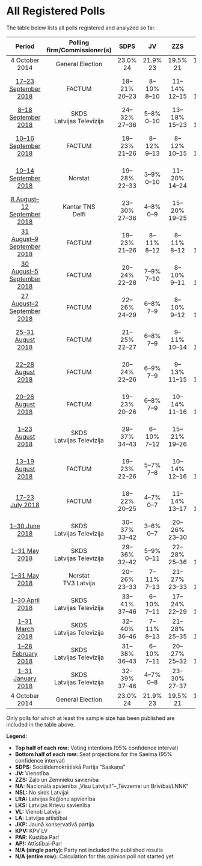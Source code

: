 # All Registered Polls

The table below lists all polls registered and analyzed so far.

| Period     | Polling firm/Commissioner(s) | SDPS | JV | ZZS | NA | NSL | LRA | LKS | VL | LA | JKP | KPV | PAR | AP! |
|:----------:|:----------------------------:|:--:|:--:|:--:|:--:|:--:|:--:|:--:|:--:|:--:|:--:|:--:|:--:|:--:|
| 4 October 2014 | General Election | 23.0% <br> 24 | 21.9% <br> 23 | 19.5% <br> 21 | 16.6% <br> 17 | 6.8% <br> 7 | 6.7% <br> 8 | 1.6% <br> 0 | 1.2% <br> 0 | 0.9% <br> 0 | 0.7% <br> 0 | 0.0% <br> 0 | 0.0% <br> 0 | 0.9% <br> 0 |
| [17–23 September 2018](2018-09-23-FACTUM.html) | FACTUM | 18–21% <br> 20–23 | 8–10% <br> 8–10 | 11–14% <br> 12–15 | 11–14% <br> 12–14 | N/A <br> N/A | 2–4% <br> 0 | 2–3% <br> 0 | N/A <br> N/A | N/A <br> N/A | 15–18% <br> 15–20 | 10–12% <br> 10–14 | N/A <br> N/A | 10–12% <br> 10–14 |
| [8–18 September 2018](2018-09-18-SKDS.html) | SKDS <br> Latvijas Televīzija | 24–32% <br> 27–36 | 5–8% <br> 0–10 | 13–18% <br> 15–23 | 9–14% <br> 10–17 | 1–4% <br> 0 | 2–5% <br> 0–6 | 2–4% <br> 0 | N/A <br> N/A | N/A <br> N/A | 6–11% <br> 7–13 | 8–13% <br> 9–14 | N/A <br> N/A | 6–11% <br> 7–12 |
| [10–16 September 2018](2018-09-16-FACTUM.html) | FACTUM | 19–23% <br> 21–26 | 8–12% <br> 9–13 | 8–12% <br> 10–15 | 11–15% <br> 12–17 | N/A <br> N/A | 2–4% <br> 0 | 2–4% <br> 0 | N/A <br> N/A | N/A <br> N/A | 12–16% <br> 13–18 | 9–13% <br> 10–14 | N/A <br> N/A | 10–14% <br> 11–15 |
| [10–14 September 2018](2018-09-14-Norstat.html) | Norstat | 19–28% <br> 22–33 | 3–9% <br> 0–10 | 11–20% <br> 14–24 | 6–13% <br> 6–15 | N/A <br> N/A | 1–5% <br> 0 | 2–6% <br> 0–7 | N/A <br> N/A | N/A <br> N/A | 7–14% <br> 8–16 | 10–18% <br> 11–20 | N/A <br> N/A | 5–11% <br> 0–13 |
| [8 August–12 September 2018](2018-09-12-KantarTNS.html) | Kantar TNS <br> Delfi | 23–30% <br> 27–36 | 4–8% <br> 0–9 | 15–20% <br> 19–25 | 6–10% <br> 6–12 | 0–1% <br> 0 | 0–2% <br> 0 | 0–2% <br> 0 | N/A <br> N/A | N/A <br> N/A | 7–12% <br> 9–15 | 14–19% <br> 16–24 | N/A <br> N/A | 5–9% <br> 0 |
| [31 August–9 September 2018](2018-09-09-FACTUM.html) | FACTUM | 19–23% <br> 21–26 | 8–11% <br> 8–12 | 8–11% <br> 8–12 | 12–16% <br> 13–18 | N/A <br> N/A | 3–5% <br> 0–7 | 2–4% <br> 0 | N/A <br> N/A | N/A <br> N/A | 13–17% <br> 15–20 | 11–15% <br> 12–17 | N/A <br> N/A | 8–11% <br> 8–12 |
| [30 August–5 September 2018](2018-09-05-FACTUM.html) | FACTUM | 20–24% <br> 22–28 | 7–9% <br> 7–10 | 8–10% <br> 9–11 | 12–15% <br> 13–17 | N/A <br> N/A | 3–5% <br> 0–7 | 1–3% <br> 0 | N/A <br> N/A | N/A <br> N/A | 13–17% <br> 15–20 | 12–15% <br> 13–16 | N/A <br> N/A | 9–11% <br> 9–13 |
| [27 August–2 September 2018](2018-09-02-FACTUM.html) | FACTUM | 22–26% <br> 24–29 | 6–8% <br> 7–9 | 8–10% <br> 9–12 | 11–14% <br> 12–15 | N/A <br> N/A | 2–4% <br> 0 | 1–3% <br> 0 | N/A <br> N/A | N/A <br> N/A | 13–17% <br> 15–19 | 11–14% <br> 12–15 | N/A <br> N/A | 10–13% <br> 10–14 |
| [25–31 August 2018](2018-08-31-FACTUM.html) | FACTUM | 21–25% <br> 22–27 | 6–8% <br> 7–9 | 9–11% <br> 10–14 | 10–13% <br> 12–15 | N/A <br> N/A | 2–4% <br> 0 | 2–4% <br> 0 | N/A <br> N/A | N/A <br> N/A | 13–16% <br> 15–18 | 11–14% <br> 12–15 | N/A <br> N/A | 10–13% <br> 12–15 |
| [22–28 August 2018](2018-08-28-FACTUM.html) | FACTUM | 20–24% <br> 22–26 | 6–9% <br> 7–9 | 9–13% <br> 11–15 | 10–14% <br> 12–15 | N/A <br> N/A | 1–3% <br> 0 | 2–4% <br> 0 | N/A <br> N/A | N/A <br> N/A | 11–15% <br> 13–16 | 13–17% <br> 14–18 | N/A <br> N/A | 9–13% <br> 10–14 |
| [20–26 August 2018](2018-08-26-FACTUM.html) | FACTUM | 19–23% <br> 20–26 | 6–8% <br> 7–9 | 10–14% <br> 11–16 | 10–14% <br> 11–15 | N/A <br> N/A | 1–3% <br> 0 | 1–3% <br> 0 | N/A <br> N/A | N/A <br> N/A | 10–14% <br> 11–15 | 15–19% <br> 15–21 | N/A <br> 10–14 | 9–13% <br> N/A |
| [1–23 August 2018](2018-08-23-SKDS.html) | SKDS <br> Latvijas Televīzija | 29–37% <br> 34–43 | 6–10% <br> 7–12 | 15–21% <br> 19–26 | 7–12% <br> 8–15 | 2–4% <br> 0 | 3–6% <br> 0–8 | 1–3% <br> 0 | N/A <br> N/A | N/A <br> N/A | 3–6% <br> 0–7 | 9–14% <br> 11–17 | N/A <br> N/A | 3–7% <br> 0 |
| [13–19 August 2018](2018-08-19-FACTUM.html) | FACTUM | 19–23% <br> 22–26 | 5–7% <br> 7–8 | 10–14% <br> 12–16 | 10–14% <br> 12–15 | 1–2% <br> 0 | 3–5% <br> 0 | 3–5% <br> 0 | N/A <br> N/A | N/A <br> N/A | 9–12% <br> 9–13 | 14–18% <br> 16–20 | N/A <br> N/A | 9–12% <br> 10–13 |
| [17–23 July 2018](2018-07-23-FACTUM.html) | FACTUM | 18–22% <br> 20–25 | 4–7% <br> 0–7 | 11–14% <br> 13–17 | 13–17% <br> 13–18 | 1–2% <br> 0 | 3–5% <br> 0–7 | 1–3% <br> 0 | N/A <br> N/A | N/A <br> N/A | 9–12% <br> 8–15 | 13–17% <br> 13–18 | 10–13% <br> 10–15 | N/A <br> N/A |
| [1–30 June 2018](2018-06-30-SKDS.html) | SKDS <br> Latvijas Televīzija | 30–37% <br> 33–42 | 3–6% <br> 0–7 | 20–26% <br> 23–30 | 8–12% <br> 8–14 | 1–4% <br> 0 | 2–4% <br> 0 | 1–3% <br> 0 | N/A <br> N/A | N/A <br> N/A | 5–9% <br> 0–9 | 5–9% <br> 6–10 | 6–10% <br> 7–11 | N/A <br> N/A |
| [1–31 May 2018](2018-05-31-SKDS.html) | SKDS <br> Latvijas Televīzija | 29–36% <br> 32–42 | 5–9% <br> 0–11 | 22–28% <br> 25–36 | 10–15% <br> 11–18 | 2–4% <br> 0 | 2–5% <br> 0 | 1–4% <br> 0 | N/A <br> N/A | N/A <br> N/A | 3–6% <br> 0–7 | 4–7% <br> 0–9 | 4–7% <br> 0–8 | N/A <br> N/A |
| [1–31 May 2018](2018-05-31-Norstat.html) | Norstat <br> TV3 Latvija | 20–26% <br> 23–33 | 7–11% <br> 7–13 | 21–27% <br> 23–33 | 10–15% <br> 13–18 | 2–4% <br> 0 | 3–6% <br> 0–8 | N/A <br> N/A | N/A <br> N/A | 2–4% <br> 0 | 7–11% <br> 8–13 | 4–7% <br> 0–8 | 4–7% <br> 0–8 | N/A <br> N/A |
| [1–30 April 2018](2018-04-30-SKDS.html) | SKDS <br> Latvijas Televīzija | 33–41% <br> 37–46 | 6–10% <br> 7–11 | 17–24% <br> 22–29 | 11–16% <br> 12–19 | N/A <br> N/A | 3–6% <br> 0–7 | N/A <br> N/A | 2–5% <br> 0 | N/A <br> N/A | 4–8% <br> 0–9 | 3–6% <br> 0–6 | 2–4% <br> 0 | N/A <br> N/A |
| [1–31 March 2018](2018-03-31-SKDS.html) | SKDS <br> Latvijas Televīzija | 32–40% <br> 36–46 | 7–11% <br> 8–13 | 21–28% <br> 25–35 | 9–14% <br> 10–17 | 1–3% <br> 0 | 2–5% <br> 0 | 1–3% <br> 0 | 0–2% <br> 0 | 1–3% <br> 0 | 5–9% <br> 0–10 | 2–5% <br> 0 | 1–4% <br> 0 | N/A <br> N/A |
| [1–28 February 2018](2018-02-28-SKDS.html) | SKDS <br> Latvijas Televīzija | 31–38% <br> 36–43 | 6–10% <br> 7–11 | 20–27% <br> 25–32 | 10–15% <br> 12–19 | N/A <br> N/A | 2–5% <br> 0–6 | N/A <br> N/A | N/A <br> N/A | N/A <br> N/A | 5–9% <br> 0–11 | 2–5% <br> 0 | N/A <br> N/A | N/A <br> N/A |
| [1–31 January 2018](2018-01-31-SKDS.html) | SKDS <br> Latvijas Televīzija | 32–39% <br> 37–46 | 4–7% <br> 0–8 | 23–30% <br> 27–37 | 8–13% <br> 9–17 | 1–3% <br> 0 | 3–6% <br> 0–7 | N/A <br> N/A | N/A <br> N/A | N/A <br> N/A | 5–10% <br> 7–11 | 2–5% <br> 0–6 | 1–4% <br> 0 | N/A <br> N/A |
| 4 October 2014 | General Election | 23.0% <br> 24 | 21.9% <br> 23 | 19.5% <br> 21 | 16.6% <br> 17 | 6.8% <br> 7 | 6.7% <br> 8 | 1.6% <br> 0 | 1.2% <br> 0 | 0.9% <br> 0 | 0.7% <br> 0 | 0.0% <br> 0 | 0.0% <br> 0 | 0.9% <br> 0 |

Only polls for which at least the sample size has been published are included in the table above.

**Legend:**
+ **Top half of each row:** Voting intentions (95% confidence interval)
+ **Bottom half of each row:** Seat projections for the Saeima (95% confidence interval)
+ **SDPS:** Sociāldemokrātiskā Partija “Saskaņa”
+ **JV:** Vienotība
+ **ZZS:** Zaļo un Zemnieku savienība
+ **NA:** Nacionālā apvienība „Visu Latvijai!”–„Tēvzemei un Brīvībai/LNNK”
+ **NSL:** No sirds Latvijai
+ **LRA:** Latvijas Reģionu apvienība
+ **LKS:** Latvijas Krievu savienība
+ **VL:** Vienoti Latvijai
+ **LA:** Latvijas attīstībai
+ **JKP:** Jaunā konservatīvā partija
+ **KPV:** KPV LV
+ **PAR:** Kustība Par!
+ **AP!:** Attīstībai–Par!
+ **N/A (single party):** Party not included the published results
+ **N/A (entire row):** Calculation for this opinion poll not started yet


